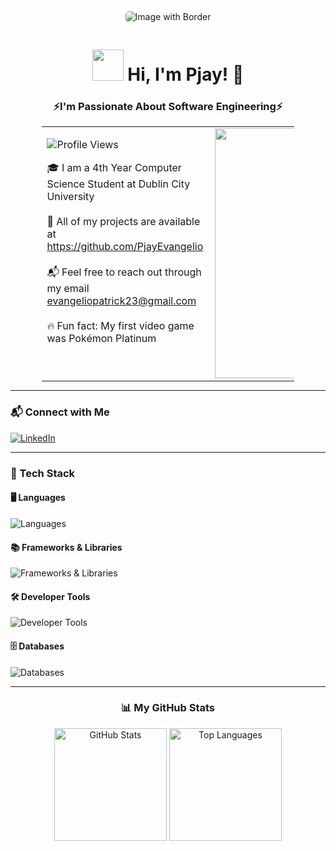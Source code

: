 <div align="center">
  <img src="https://github.com/user-attachments/assets/b3d30f1c-f71b-4e99-bd7d-e655a64cdc2d" alt="Image with Border" style="padding: 5px; background-color: white; border-radius: 10px; max-width: 100%;">
</div>

<h1 align="center">
  <img src="https://flagcdn.com/w40/ph.png" width="50" height="50"/> Hi, I'm Pjay! 🏀
</h1>

<h3 align="center">⚡️I'm Passionate About Software Engineering⚡️</h3>

<div align="center">
  <table style="width:80%; max-width:800px; margin: 0 auto;">
    <tr>
      <td align="left" style="vertical-align: top;">
        <p align="left">
          <img src="https://komarev.com/ghpvc/?username=PjayEvangelio&label=Profile%20Views&color=82aaff&style=flat-square" alt="Profile Views" />
        </p>
        🎓 I am a 4th Year Computer Science Student at Dublin City University<br><br>
        🐚 All of my projects are available at <a href="https://github.com/PjayEvangelio" target="_blank">https://github.com/PjayEvangelio</a><br><br>
        📬 Feel free to reach out through my email <a href="mailto:evangeliopatrick23@gmail.com">evangeliopatrick23@gmail.com</a><br><br>
        🔥 Fun fact: My first video game was Pokémon Platinum
      </td>
      <td align="center">
        <img align="right" alt="Pokemon" width="400" src="https://github.com/user-attachments/assets/3ea95472-293d-4970-bb24-c2b312d0a4e9" />
      </td>
    </tr>
  </table>
</div>

---

### 📬 Connect with Me  
<p align="left">
  <a href="https://linkedin.com/in/patrickjohnevangelio" target="_blank">
    <img src="https://skillicons.dev/icons?i=linkedin" alt="LinkedIn" />
  </a>
</p>

---

### 🚀 Tech Stack

#### 🖥️ Languages  
<p align="left">
  <img src="https://skillicons.dev/icons?i=python,c,cpp,java,kotlin,typescript,javascript,haskell,html,css" alt="Languages" />
</p>

#### 📚 Frameworks & Libraries
<p align="left">
  <img src="https://skillicons.dev/icons?i=react,django,bootstrap" alt="Frameworks & Libraries" />
</p>

#### 🛠️ Developer Tools  
<p align="left">
  <img src="https://skillicons.dev/icons?i=git,github,androidstudio,docker,linux" alt="Developer Tools" />
</p>

#### 🗄️ Databases  
<p align="left">
  <img src="https://skillicons.dev/icons?i=mysql" alt="Databases" />
</p>

---

<div align="center">
  <h3>📊 My GitHub Stats</h3>
  <img src="https://github-readme-stats.vercel.app/api?username=PjayEvangelio&theme=material-palenight&hide_border=false&include_all_commits=true&count_private=true" alt="GitHub Stats" height="180" />
  <img src="https://github-readme-stats.vercel.app/api/top-langs/?username=PjayEvangelio&theme=material-palenight&hide_border=false&include_all_commits=true&count_private=true&layout=compact" alt="Top Languages" height="180" />
</div>
